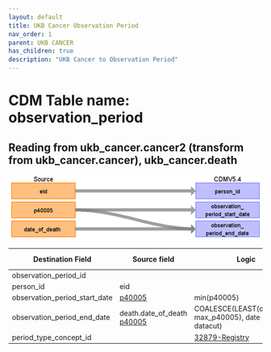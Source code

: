 ```yaml
---
layout: default
title: UKB Cancer Observation Period
nav_order: 1
parent: UKB CANCER
has_children: true
description: "UKB Cancer to Observation Period"
---
```


# CDM Table name: observation_period

## Reading from ukb_cancer.cancer2 (transform from ukb_cancer.cancer), ukb_cancer.death

![](images/ukb_cancer_to_op.png)

| Destination Field | Source field | Logic | Comment field | 
| --- | --- | --- | --- |
| observation_period_id | | | Autogenerate| 
| person_id | eid |  |  | 
| observation_period_start_date | [p40005](https://biobank.ndph.ox.ac.uk/ukb/field.cgi?id=40005) | min(p40005) |  | 
| observation_period_end_date | death.date_of_death<br>[p40005](https://biobank.ndph.ox.ac.uk/ukb/field.cgi?id=40005) | COALESCE(LEAST(death_date, max_p40005), date of datacut) | |
| period_type_concept_id | | [32879-Registry](https://athena.ohdsi.org/search-terms/terms/32879) |
